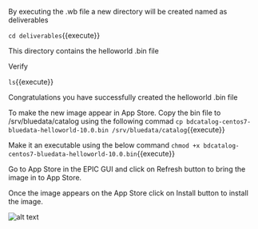 
By executing the .wb file a new directory will be created named as deliverables

`cd deliverables`{{execute}}

This directory contains the helloworld .bin file

Verify

`ls`{{execute}}

Congratulations you have successfully created the helloworld .bin file

To make the new image appear in App Store. Copy the bin file to /srv/bluedata/catalog using the following commad 
`cp bdcatalog-centos7-bluedata-helloworld-10.0.bin /srv/bluedata/catalog`{{execute}}

Make it an executable using the below command 
`chmod +x bdcatalog-centos7-bluedata-helloworld-10.0.bin`{{execute}}

Go to App Store in the EPIC GUI and click on Refresh button to bring the image in to App Store.

Once the image appears on the App Store click on Install button to install the image.

![alt text](https://dzf8vqv24eqhg.cloudfront.net/userfiles/7467/9720/ckfinder/images/AppWorkbench/Walkthrough/example_3.jpg)
